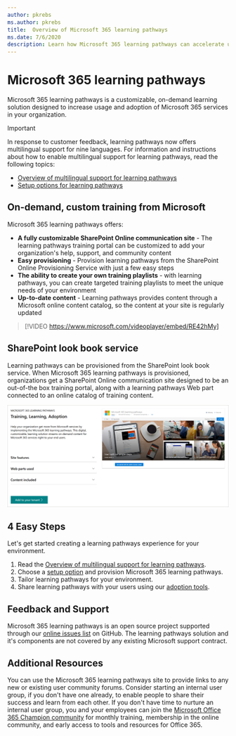```yaml
---
author: pkrebs
ms.author: pkrebs
title:  Overview of Microsoft 365 learning pathways 
ms.date: 7/6/2020
description: Learn how Microsoft 365 learning pathways can accelerate usage and adoption of Microsoft 365 services in your organization. Learning pathways include a custom SharePoint Online web part and a modern SharePoint Online communications training site that is easily provisioned to your Microsoft 365 tenant. 
---
```


# Microsoft 365 learning pathways 
Microsoft 365 learning pathways is a customizable, on-demand learning solution designed to increase usage and adoption of Microsoft 365 services in your organization.    

> [!IMPORTANT]
> In response to customer feedback, learning pathways now offers multilingual support for nine languages. For information and instructions about how to enable multilingual support for learning pathways, read the following topics: 
>- [Overview of multilingual support for learning pathways](custom_overview_ml.md) 
>- [Setup options for learning pathways](custom_setupoptions.md)  

## On-demand, custom training from Microsoft

Microsoft 365 learning pathways offers:

- **A fully customizable SharePoint Online communication site** - The learning pathways training portal can be customized to add your organization's help, support, and community content
- **Easy provisioning** - Provision learning pathways from the SharePoint Online Provisioning Service with just a few easy steps
- **The ability to create your own training playlists** - with learning pathways, you can create targeted training playlists to meet the unique needs of your environment
- **Up-to-date content** - Learning pathways provides content through a Microsoft online content catalog, so the content at your site is regularly updated

> [!VIDEO https://www.microsoft.com/videoplayer/embed/RE42hMy]

## SharePoint look book service
Learning pathways can be provisioned from the SharePoint look book service. When Microsoft 365 learning pathways is provisioned, organizations get a SharePoint Online communication site designed to be an out-of-the box training portal, along with a learning pathways Web part connected to an online catalog of training content. 

![cg-provision.png](media/cg-provision.png)

## 4 Easy Steps
Let's get started creating a learning pathways experience for your environment.
1. Read the [Overview of multilingual support for learning pathways](custom_overview_ml.md). 
2. Choose a [setup option](custom_setupoptions.md) and provision Microsoft 365 learning pathways.  
3. Tailor learning pathways for your environment.
4. Share learning pathways with your users using our [adoption tools](driveadoption.md).

## Feedback and Support

Microsoft 365 learning pathways is an open source project supported through our [online issues list](https://aka.ms/CustomLearningHelp) on GitHub. The learning pathways solution and it's components are not covered by any existing Microsoft support contract.  

## Additional Resources
You can use the Microsoft 365 learning pathways site to provide links to any new or existing user community forums. Consider starting an internal user group, if you don't have one already, to enable people to share their success and learn from each other.  If you don't have time to nurture an internal user group, you and your employees can join the [Microsoft Office 365 Champion community](https://aka.ms/O365Champions) for monthly training, membership in the online community, and early access to tools and resources for Office 365.